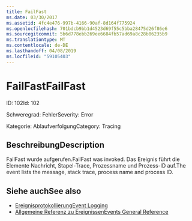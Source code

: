 ```yaml
---
title: FailFast
ms.date: 03/30/2017
ms.assetid: 4fc4e476-997b-4166-90af-8d164f775924
ms.openlocfilehash: 701bdcb9bb1d4523d69f55c5bba28475d26f86e6
ms.sourcegitcommit: 5b6d778ebb269ee6684fb57ad69a8c28b06235b9
ms.translationtype: MT
ms.contentlocale: de-DE
ms.lasthandoff: 04/08/2019
ms.locfileid: "59105403"
---
```

# <a name="failfast"></a><span data-ttu-id="d6a31-102">FailFast</span><span class="sxs-lookup"><span data-stu-id="d6a31-102">FailFast</span></span>
<span data-ttu-id="d6a31-103">ID: 102</span><span class="sxs-lookup"><span data-stu-id="d6a31-103">Id: 102</span></span>  
  
 <span data-ttu-id="d6a31-104">Schweregrad: Fehler</span><span class="sxs-lookup"><span data-stu-id="d6a31-104">Severity: Error</span></span>  
  
 <span data-ttu-id="d6a31-105">Kategorie: Ablaufverfolgung</span><span class="sxs-lookup"><span data-stu-id="d6a31-105">Category: Tracing</span></span>  
  
## <a name="description"></a><span data-ttu-id="d6a31-106">Beschreibung</span><span class="sxs-lookup"><span data-stu-id="d6a31-106">Description</span></span>  
 <span data-ttu-id="d6a31-107">FailFast wurde aufgerufen.</span><span class="sxs-lookup"><span data-stu-id="d6a31-107">FailFast was invoked.</span></span> <span data-ttu-id="d6a31-108">Das Ereignis führt die Elemente Nachricht, Stapel-Trace, Prozessname und Prozess-ID auf.</span><span class="sxs-lookup"><span data-stu-id="d6a31-108">The event lists the message, stack trace, process name and process ID.</span></span>  
  
## <a name="see-also"></a><span data-ttu-id="d6a31-109">Siehe auch</span><span class="sxs-lookup"><span data-stu-id="d6a31-109">See also</span></span>

- [<span data-ttu-id="d6a31-110">Ereignisprotokollierung</span><span class="sxs-lookup"><span data-stu-id="d6a31-110">Event Logging</span></span>](../../../../../docs/framework/wcf/diagnostics/event-logging/index.md)
- [<span data-ttu-id="d6a31-111">Allgemeine Referenz zu Ereignissen</span><span class="sxs-lookup"><span data-stu-id="d6a31-111">Events General Reference</span></span>](../../../../../docs/framework/wcf/diagnostics/event-logging/events-general-reference.md)
